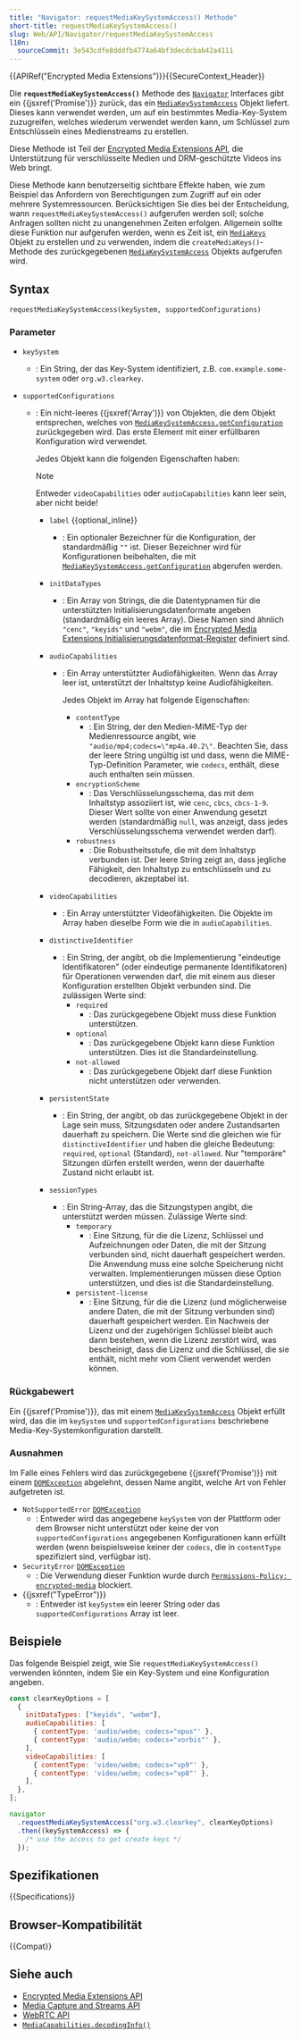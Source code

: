 ```yaml
---
title: "Navigator: requestMediaKeySystemAccess() Methode"
short-title: requestMediaKeySystemAccess()
slug: Web/API/Navigator/requestMediaKeySystemAccess
l10n:
  sourceCommit: 3e543cdfe8dddfb4774a64bf3decdcbab42a4111
---
```


{{APIRef("Encrypted Media Extensions")}}{{SecureContext_Header}}

Die **`requestMediaKeySystemAccess()`** Methode des [`Navigator`](/de/docs/Web/API/Navigator) Interfaces gibt ein {{jsxref('Promise')}} zurück, das ein [`MediaKeySystemAccess`](/de/docs/Web/API/MediaKeySystemAccess) Objekt liefert. Dieses kann verwendet werden, um auf ein bestimmtes Media-Key-System zuzugreifen, welches wiederum verwendet werden kann, um Schlüssel zum Entschlüsseln eines Medienstreams zu erstellen.

Diese Methode ist Teil der [Encrypted Media Extensions API](/de/docs/Web/API/Encrypted_Media_Extensions_API), die Unterstützung für verschlüsselte Medien und DRM-geschützte Videos ins Web bringt.

Diese Methode kann benutzerseitig sichtbare Effekte haben, wie zum Beispiel das Anfordern von Berechtigungen zum Zugriff auf ein oder mehrere Systemressourcen. Berücksichtigen Sie dies bei der Entscheidung, wann `requestMediaKeySystemAccess()` aufgerufen werden soll; solche Anfragen sollten nicht zu unangenehmen Zeiten erfolgen. Allgemein sollte diese Funktion nur aufgerufen werden, wenn es Zeit ist, ein [`MediaKeys`](/de/docs/Web/API/MediaKeys) Objekt zu erstellen und zu verwenden, indem die `createMediaKeys()`-Methode des zurückgegebenen [`MediaKeySystemAccess`](/de/docs/Web/API/MediaKeySystemAccess) Objekts aufgerufen wird.

## Syntax

```js-nolint
requestMediaKeySystemAccess(keySystem, supportedConfigurations)
```

### Parameter

- `keySystem`
  - : Ein String, der das Key-System identifiziert, z.B. `com.example.some-system` oder `org.w3.clearkey`.
- `supportedConfigurations`

  - : Ein nicht-leeres {{jsxref('Array')}} von Objekten, die dem Objekt entsprechen, welches von [`MediaKeySystemAccess.getConfiguration`](/de/docs/Web/API/MediaKeySystemAccess/getConfiguration) zurückgegeben wird. Das erste Element mit einer erfüllbaren Konfiguration wird verwendet.

    Jedes Objekt kann die folgenden Eigenschaften haben:

    > [!NOTE]
    > Entweder `videoCapabilities` oder `audioCapabilities` kann leer sein, aber nicht beide!

    - `label` {{optional_inline}}
      - : Ein optionaler Bezeichner für die Konfiguration, der standardmäßig `""` ist. Dieser Bezeichner wird für Konfigurationen beibehalten, die mit [`MediaKeySystemAccess.getConfiguration`](/de/docs/Web/API/MediaKeySystemAccess/getConfiguration) abgerufen werden.
    - `initDataTypes`
      - : Ein Array von Strings, die die Datentypnamen für die unterstützten Initialisierungsdatenformate angeben (standardmäßig ein leeres Array). Diese Namen sind ähnlich `"cenc"`, `"keyids"` und `"webm"`, die im [Encrypted Media Extensions Initialisierungsdatenformat-Register](https://w3c.github.io/encrypted-media/format-registry/initdata/) definiert sind.
    - `audioCapabilities`

      - : Ein Array unterstützter Audiofähigkeiten. Wenn das Array leer ist, unterstützt der Inhaltstyp keine Audiofähigkeiten.

        Jedes Objekt im Array hat folgende Eigenschaften:

        - `contentType`
          - : Ein String, der den Medien-MIME-Typ der Medienressource angibt, wie `"audio/mp4;codecs=\"mp4a.40.2\"`. Beachten Sie, dass der leere String ungültig ist und dass, wenn die MIME-Typ-Definition Parameter, wie `codecs`, enthält, diese auch enthalten sein müssen.
        - `encryptionScheme`
          - : Das Verschlüsselungsschema, das mit dem Inhaltstyp assoziiert ist, wie `cenc`, `cbcs`, `cbcs-1-9`. Dieser Wert sollte von einer Anwendung gesetzt werden (standardmäßig `null`, was anzeigt, dass jedes Verschlüsselungsschema verwendet werden darf).
        - `robustness`
          - : Die Robustheitsstufe, die mit dem Inhaltstyp verbunden ist. Der leere String zeigt an, dass jegliche Fähigkeit, den Inhaltstyp zu entschlüsseln und zu decodieren, akzeptabel ist.

    - `videoCapabilities`

      - : Ein Array unterstützter Videofähigkeiten. Die Objekte im Array haben dieselbe Form wie die in `audioCapabilities`.

    - `distinctiveIdentifier`

      - : Ein String, der angibt, ob die Implementierung "eindeutige Identifikatoren" (oder eindeutige permanente Identifikatoren) für Operationen verwenden darf, die mit einem aus dieser Konfiguration erstellten Objekt verbunden sind. Die zulässigen Werte sind:
        - `required`
          - : Das zurückgegebene Objekt muss diese Funktion unterstützen.
        - `optional`
          - : Das zurückgegebene Objekt kann diese Funktion unterstützen. Dies ist die Standardeinstellung.
        - `not-allowed`
          - : Das zurückgegebene Objekt darf diese Funktion nicht unterstützen oder verwenden.

    - `persistentState`

      - : Ein String, der angibt, ob das zurückgegebene Objekt in der Lage sein muss, Sitzungsdaten oder andere Zustandsarten dauerhaft zu speichern. Die Werte sind die gleichen wie für `distinctiveIdentifier` und haben die gleiche Bedeutung: `required`, `optional` (Standard), `not-allowed`. Nur "temporäre" Sitzungen dürfen erstellt werden, wenn der dauerhafte Zustand nicht erlaubt ist.

    - `sessionTypes`
      - : Ein String-Array, das die Sitzungstypen angibt, die unterstützt werden müssen. Zulässige Werte sind:
        - `temporary`
          - : Eine Sitzung, für die die Lizenz, Schlüssel und Aufzeichnungen oder Daten, die mit der Sitzung verbunden sind, nicht dauerhaft gespeichert werden. Die Anwendung muss eine solche Speicherung nicht verwalten. Implementierungen müssen diese Option unterstützen, und dies ist die Standardeinstellung.
        - `persistent-license`
          - : Eine Sitzung, für die die Lizenz (und möglicherweise andere Daten, die mit der Sitzung verbunden sind) dauerhaft gespeichert werden. Ein Nachweis der Lizenz und der zugehörigen Schlüssel bleibt auch dann bestehen, wenn die Lizenz zerstört wird, was bescheinigt, dass die Lizenz und die Schlüssel, die sie enthält, nicht mehr vom Client verwendet werden können.

### Rückgabewert

Ein {{jsxref('Promise')}}, das mit einem [`MediaKeySystemAccess`](/de/docs/Web/API/MediaKeySystemAccess) Objekt erfüllt wird, das die im `keySystem` und `supportedConfigurations` beschriebene Media-Key-Systemkonfiguration darstellt.

### Ausnahmen

Im Falle eines Fehlers wird das zurückgegebene {{jsxref('Promise')}} mit einem [`DOMException`](/de/docs/Web/API/DOMException) abgelehnt, dessen Name angibt, welche Art von Fehler aufgetreten ist.

- `NotSupportedError` [`DOMException`](/de/docs/Web/API/DOMException)
  - : Entweder wird das angegebene `keySystem` von der Plattform oder dem Browser nicht unterstützt oder keine der von `supportedConfigurations` angegebenen Konfigurationen kann erfüllt werden (wenn beispielsweise keiner der `codecs`, die in `contentType` spezifiziert sind, verfügbar ist).
- `SecurityError` [`DOMException`](/de/docs/Web/API/DOMException)
  - : Die Verwendung dieser Funktion wurde durch [`Permissions-Policy: encrypted-media`](/de/docs/Web/HTTP/Reference/Headers/Permissions-Policy/encrypted-media) blockiert.
- {{jsxref("TypeError")}}
  - : Entweder ist `keySystem` ein leerer String oder das `supportedConfigurations` Array ist leer.

## Beispiele

Das folgende Beispiel zeigt, wie Sie `requestMediaKeySystemAccess()` verwenden könnten, indem Sie ein Key-System und eine Konfiguration angeben.

```js
const clearKeyOptions = [
  {
    initDataTypes: ["keyids", "webm"],
    audioCapabilities: [
      { contentType: 'audio/webm; codecs="opus"' },
      { contentType: 'audio/webm; codecs="vorbis"' },
    ],
    videoCapabilities: [
      { contentType: 'video/webm; codecs="vp9"' },
      { contentType: 'video/webm; codecs="vp8"' },
    ],
  },
];

navigator
  .requestMediaKeySystemAccess("org.w3.clearkey", clearKeyOptions)
  .then((keySystemAccess) => {
    /* use the access to get create keys */
  });
```

## Spezifikationen

{{Specifications}}

## Browser-Kompatibilität

{{Compat}}

## Siehe auch

- [Encrypted Media Extensions API](/de/docs/Web/API/Encrypted_Media_Extensions_API)
- [Media Capture and Streams API](/de/docs/Web/API/Media_Capture_and_Streams_API)
- [WebRTC API](/de/docs/Web/API/WebRTC_API)
- [`MediaCapabilities.decodingInfo()`](/de/docs/Web/API/MediaCapabilities/decodingInfo)
